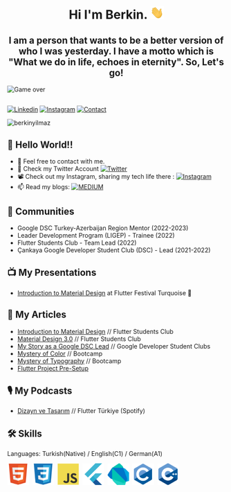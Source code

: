 <h1 align="center">Hi I'm Berkin. <img src="https://raw.githubusercontent.com/ABSphreak/ABSphreak/master/gifs/Hi.gif" height="30px"></h1>
<h2 align="center"> I am a person that wants to be a better version of who I was yesterday. I have a motto which is <b>"What we do in life, echoes in eternity"</b>. So, Let's go! </h2> 

![Game over](https://user-images.githubusercontent.com/62833425/233772721-db8a56e1-a782-4af8-a8ad-9aa7ad6d35fb.png)
##

[![Linkedin](https://img.shields.io/badge/MY%20PROFILE-Linkedin-blue?style=for-the-badge&logo=linkedin)](https://www.linkedin.com/in/berkinyilmaz/)
[![Instagram](https://img.shields.io/badge/MY%20PROFILE-Instagram-orange?style=for-the-badge&logo=Instagram)](https://www.instagram.com/berkindev/) 
[![Contact](https://img.shields.io/badge/CONTACT-GMAIL-yellow?style=for-the-badge&logo=gmail&logoColor=white)](mailto:berkinyilmaz.cu@gmail.com)

<p align="left"> <img src="https://komarev.com/ghpvc/?username=berkinyilmaz&label=Profile%20views&color=0e75b6&style=flat" alt="berkinyilmaz" /> </p>


## 🤔 Hello World!! 
- 💬 Feel free to contact with me.
- 🐥 Check my Twitter Account [![Twitter](https://img.shields.io/badge/FOLLOW%20ME-TWITTER-informational?style=flat-square&logo=Twitter&logoColor=white)](https://twitter.com/berkin_yilmaz)
- 📽 Check out my Instagram, sharing my tech life there : [![Instagram](https://img.shields.io/badge/MY%20PROFILE-Instagram-orange?style=flat-square&logo=medium&logoColor=white)](https://www.instagram.com/berkindev/) 
- 📫 Read my blogs: [![MEDIUM](https://img.shields.io/badge/FOLLOW%20ME-MEDIUM-purple?style=flat-square&logo=medium&logoColor=white)](https://medium.com/@berkinyilmaz)


## 👯 Communities
- Google DSC Turkey-Azerbaijan Region Mentor (2022-2023)
- Leader Development Program (LIGEP) - Trainee (2022)
- Flutter Students Club - Team Lead (2022)
- Çankaya Google Developer Student Club (DSC) - Lead (2021-2022)

## 📺 My Presentations 
- [Introduction to Material Design](https://www.youtube.com/watch?v=H2OykY1FPb8&t=10296s) at Flutter Festival Turquoise 💙

## 🧾 My Articles  
- [Introduction to Material Design](https://medium.com/flutter-students-club/material-designa-giri%C5%9F-1489eea56a1c) // Flutter Students Club
- [Material Design 3.0](https://medium.com/flutter-students-club/material-design-3-0-712de778c8ff) // Flutter Students Club
- [My Story as a Google DSC Lead](https://medium.com/developer-student-clubs/my-story-as-a-google-dsc-lead-486934d3a2d) // Google Developer Student Clubs
- [Mystery of Color](https://bootcamp.uxdesign.cc/mystery-of-color-df63b38a816b) // Bootcamp
- [Mystery of Typography](https://bootcamp.uxdesign.cc/mystery-of-typograpghy-88c455e37cc1) // Bootcamp
- [Flutter Project Pre-Setup](https://berkinyilmaz.medium.com/flutter-project-pre-setup-c2bd06ba959f) 

## 🎙️ My Podcasts
- [Dizayn ve Tasarım](https://open.spotify.com/episode/598EKZBEfcrSAa8Yqo2Pf6?si=5f8240c107c3428d) // Flutter Türkiye (Spotify)

## 🛠 Skills
Languages: Turkish(Native) / English(C1) / German(A1)

<div>
  <img src="https://github.com/devicons/devicon/blob/master/icons/html5/html5-original.svg" title="HTML5" alt="HTML5" width="50" height="50"/>&nbsp;
  <img src="https://github.com/devicons/devicon/blob/master/icons/css3/css3-original.svg" title="CSS3" alt="CSS3" width="50" height="50"/>&nbsp;
  <img src="https://github.com/devicons/devicon/blob/master/icons/javascript/javascript-original.svg" title="JavaScript" alt="JavaScript" width="50" height="50"/>&nbsp;
  <img src="https://github.com/devicons/devicon/blob/master/icons/flutter/flutter-original.svg" title="Flutter" alt="Flutter" width="50" height="50"/>&nbsp;
  <img src="https://github.com/devicons/devicon/blob/master/icons/dart/dart-original.svg" title="Dart" alt="Dart" width="50" height="50"/>&nbsp; 
  <img src="https://github.com/devicons/devicon/blob/master/icons/c/c-original.svg" title="C" alt="C" width="50" height="50"/>&nbsp;
  <img src="https://github.com/devicons/devicon/blob/master/icons/cplusplus/cplusplus-original.svg" title="C++" alt="C++" width="50" height="50"/>&nbsp;
</div>
